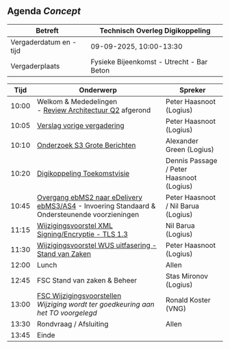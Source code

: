 

## Agenda _Concept_

| Betreft                | Technisch Overleg Digikoppeling |
| ---------------------- | ------------------------------- |
| Vergaderdatum en -tijd | 09-09-2025, 10:00-13:30        |
| Vergaderplaats         | Fysieke Bijeenkomst - Utrecht - Bar Beton |                         |

| Tijd | Onderwerp |Spreker|
| --- | --- | --- |  
| 10:00| Welkom & Mededelingen   <BR>- [Review Architectuur Q2](https://gitdocumentatie.logius.nl/publicatie/dk/roadmap/2024-2025/#periodiek-actualiseren-architectuur) afgerond |    Peter Haasnoot (Logius) |
| 10:05| [Verslag vorige vergadering](https://github.com/Logius-standaarden/Overleg/blob/main/Digikoppeling/2025-03-19/2025-03-19%20%20Verslag%20TO%20Digikoppeling%20v1.0..pdf)       |    Peter Haasnoot (Logius) |
|10:10| [Onderzoek S3 Grote Berichten](#onderzoek-s3---grote-berichten)| Alexander Green (Logius)|
| 10:20 | [Digikoppeling Toekomstvisie](#digikoppeling-toekomstvisie--scope-en-inzetgebied) <BR>| Dennis Passage / Peter Haasnoot (Logius) | 
| 10:45  | [Overgang ebMS2 naar eDelivery ebMS3/AS4](#overgang-ebms2-naar-edelivery-ebms3as4) - Invoering Standaard & Ondersteunende voorzieningen  | Peter Haasnoot / Nil Barua (Logius)| 
| 11:15  | [Wijzigingsvoorstel XML Signing/Encryptie - TLS 1.3](#xml-signing--encryptie---tls-13) |  Nil Barua (Logius)| 
|11:30| [Wijzigingsvoorstel WUS uitfasering - Stand van Zaken ](#uitfasering-wus)      |    Peter Haasnoot (Logius) |
|12:00| Lunch | Allen|
|12:45| FSC Stand van zaken & Beheer | Stas Mironov (Logius)|
|13:00 | [FSC Wijzigingsvoorstellen](https://github.com/Logius-standaarden/Overleg/blob/main/Digikoppeling/2025-06-10/intro.md#fsc-wijzigingsvoorstellen) <BR> _Wijziging wordt ter goedkeuring aan het TO voorgelegd_ | Ronald Koster (VNG)  |
|13:30  | Rondvraag / Afsluiting | Allen | 
|13:45 | Einde |

